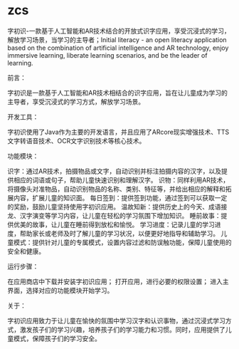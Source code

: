 # zcs
字初识-一款基于人工智能和AR技术结合的开放式识字应用，享受沉浸式的学习，解放学习场景，当学习的主导者；Initial literacy - an open literacy application based on the combination of artificial intelligence and AR technology, enjoy immersive learning, liberate learning scenarios, and be the leader of learning.

前言：

字初识是一款基于人工智能和AR技术相结合的识字应用，旨在让儿童成为学习的主导者，享受沉浸式的学习方式，解放学习场景。

开发工具：

字初识使用了Java作为主要的开发语言，并且应用了ARcore现实增强技术、TTS文字转语音技术、OCR文字识别技术等核心技术。

功能模块：

识字：通过AR技术，拍摄物品或文字，自动识别并标注拍摄内容的汉字，以及提供相应的词语或句子，帮助儿童快速识别和理解汉字。
识物：同样利用AR技术，将摄像头对准物品，自动识别物品的名称、类别、特征等，并给出相应的解释和拓展内容，扩展儿童的知识面。
每日签到：提供签到功能，通过签到可以获取一定的奖励，鼓励儿童坚持使用字初识应用。
温故知新：提供历史上的今天、成语接龙、汉字演变等学习内容，让儿童在轻松的学习氛围下增加知识。
睡前故事：提供优美的故事，让儿童在睡前得到放松和愉悦。
学习进度：记录儿童的学习进度，帮助家长或老师及时了解儿童的学习状况，以便更好地指导和辅助学习。
儿童模式：提供针对儿童的专属模式，设置内容过滤和防误触功能，保障儿童使用的安全和健康。

运行步骤：

在应用商店中下载并安装字初识应用；
打开应用，进行必要的权限设置；
进入主界面，选择对应的功能模块开始学习。

关于：

字初识应用致力于让儿童在愉快的氛围中学习汉字和认识事物，通过沉浸式学习方式，激发孩子们的学习兴趣，培养孩子们的学习能力和习惯。同时，应用提供了儿童模式，保障孩子们的学习安全。
